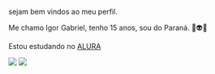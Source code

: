 sejam bem vindos ao meu perfil.

Me chamo Igor Gabriel, tenho 15 anos, sou do Paraná. 🎱👽🚡

Estou estudando no [ALURA](https://www.alura.com.br)

![](https://media.tenor.com/eEEZzP--mv4AAAAC/chaves-isso.gif)
![](https://media.tenor.com/7s3XS8-Fv0cAAAAd/seu-madruga-madruga.gif)
